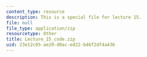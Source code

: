 ```yaml
---
content_type: resource
description: This is a special file for lecture 15.
file: null
file_type: application/zip
resourcetype: Other
title: Lecture_15_code.zip
uid: 23e12c05-ae20-d0ac-ed22-b46f2df4a436
---
```

